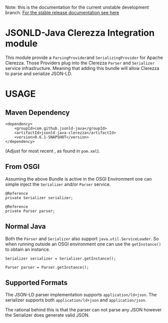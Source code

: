 Note: this is the documentation for the current unstable development branch. [For the stable release documentation see here](https://github.com/jsonld-java/jsonld-java/blob/v0.3/integration/clerezza/README.md)

JSONLD-Java Clerezza Integration module
=======================================

This module provide a `ParsingProvider`and `SerializingProvider` for Apache Clerezza. Those Providers plug into the Clerezza `Parser` and `Serializer` service infrastructure. Meaning that adding this bundle will allow Clerezza to parse and serialize JSON-LD.

USAGE
=====

Maven Dependency
----------------

    <dependency>
        <groupId>com.github.jsonld-java</groupId>
        <artifactId>jsonld-java-clerezza</artifactId>
        <version>0.6.1-SNAPSHOT</version>
    </dependency>

(Adjust for most recent <version>, as found in ``pom.xml``).

From OSGI
---------

Assuming the above Bundle is active in the OSGI Environment one can simple inject the `Serializer` and/or `Parser` service.

    @Reference
    private Serializer serializer;

    @Reference
    private Parser parser;


Normal Java
-----------

Both the `Parser` and `Serializer` also support `java.util.ServiceLoader`. So when running outside an OSGI environment one can use the `getInstance()` to obtain an instance.

    Serializer serializer = Serializer.getInstance();

    Parser parser = Parser.getInstance();

Supported Formats
-----------------

The JSON-LD parser implementation supports `application/ld+json`. The serializer supports both `application/ld+json` and `application/json`.

The rational behind this is that the parser can not parse any JSON however the Serializer does generate valid JSON.
